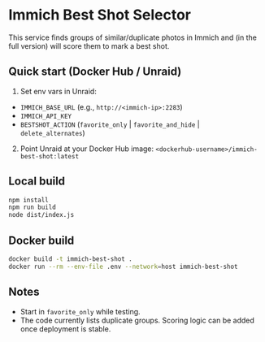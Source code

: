 # Immich Best Shot Selector

This service finds groups of similar/duplicate photos in Immich and (in the full version) will score them to mark a best shot.

## Quick start (Docker Hub / Unraid)
1) Set env vars in Unraid:
- `IMMICH_BASE_URL` (e.g., `http://<immich-ip>:2283`)
- `IMMICH_API_KEY`
- `BESTSHOT_ACTION` (`favorite_only` | `favorite_and_hide` | `delete_alternates`)

2) Point Unraid at your Docker Hub image: `<dockerhub-username>/immich-best-shot:latest`

## Local build
```bash
npm install
npm run build
node dist/index.js
```

## Docker build
```bash
docker build -t immich-best-shot .
docker run --rm --env-file .env --network=host immich-best-shot
```

## Notes
- Start in `favorite_only` while testing.
- The code currently lists duplicate groups. Scoring logic can be added once deployment is stable.
